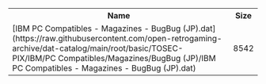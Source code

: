 <table>
<tr><th>Name</th><th>Size</th></tr>
<tr><td>
[IBM PC Compatibles - Magazines - BugBug (JP).dat](https://raw.githubusercontent.com/open-retrogaming-archive/dat-catalog/main/root/basic/TOSEC-PIX/IBM/PC Compatibles/Magazines/BugBug (JP)/IBM PC Compatibles - Magazines - BugBug (JP).dat)
</td><td>8542</td></tr>
</table>

